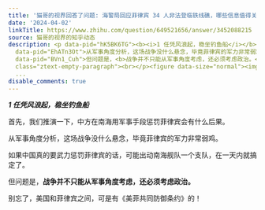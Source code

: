 ```yaml
---
title: '猫哥的视界回答了问题: 海警局回应菲律宾 34 人非法登临铁线礁，哪些信息值得关注？'
date: '2024-04-02'
linkTitle: https://www.zhihu.com/question/649521656/answer/3452088215
source: 猫哥的视界的知乎动态
description: <p data-pid="hK5BK6TG"><b><i>1 任凭风浪起，稳坐钓鱼船</i></b></p><p data-pid="ZzlJiTTS">首先，我们推演一下，中方在南海用军事手段惩罚菲律宾会有什么后果。</p><p
  data-pid="EhATn3Ot">从军事角度分析，这场战争没什么悬念，毕竟菲律宾的军力非常弱鸡。</p><p data-pid="LdpQysMT">如果中国真的要武力惩罚菲律宾的话，可能出动南海舰队一个支队，在一天内就搞定了。</p><p
  data-pid="BVn1_Cuh">但问题是，<b>战争并不只能从军事角度考虑，还必须考虑政治。</b></p><p data-pid="OE-Z1jnm">别忘了，美国和菲律宾之间，可是有《美菲共同防御条约》的！</p><p
  class="ztext-empty-paragraph"><br></p><figure data-size="normal"><img src="https://pic1.zhimg.com/v2-fbaeb39
  ...
disable_comments: true
---
```

<p data-pid="hK5BK6TG"><b><i>1 任凭风浪起，稳坐钓鱼船</i></b></p><p data-pid="ZzlJiTTS">首先，我们推演一下，中方在南海用军事手段惩罚菲律宾会有什么后果。</p><p data-pid="EhATn3Ot">从军事角度分析，这场战争没什么悬念，毕竟菲律宾的军力非常弱鸡。</p><p data-pid="LdpQysMT">如果中国真的要武力惩罚菲律宾的话，可能出动南海舰队一个支队，在一天内就搞定了。</p><p data-pid="BVn1_Cuh">但问题是，<b>战争并不只能从军事角度考虑，还必须考虑政治。</b></p><p data-pid="OE-Z1jnm">别忘了，美国和菲律宾之间，可是有《美菲共同防御条约》的！</p><p class="ztext-empty-paragraph"><br></p><figure data-size="normal"><img src="https://pic1.zhimg.com/v2-fbaeb39 ...